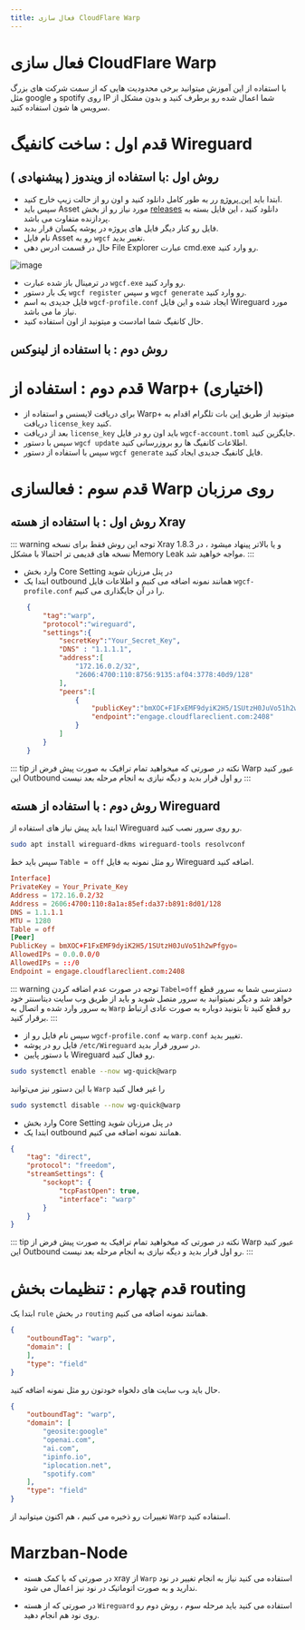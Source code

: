 ```yaml
---
title: فعال سازی CloudFlare Warp
---
```

# فعال سازی CloudFlare Warp
با استفاده از این آموزش میتوانید برخی محدودیت هایی که از سمت شرکت های بزرگ مثل google و spotify روی IP شما اعمال شده رو برطرف کنید و بدون مشکل از سرویس ها شون استفاده کنید.

# قدم اول : ساخت کانفیگ Wireguard
## روش اول :با استفاده از ویندوز ( پیشنهادی )

- ابتدا باید [این پروژه](https://github.com/ViRb3/wgcf) رر به طور کامل دانلود کنید و اون رو از حالت زیپ خارج کنید.
- سپس باید Asset مورد نیاز رو از بخش [releases](https://github.com/ViRb3/wgcf/releases) دانلود کنید ، این فایل بسته به پردازنده متفاوت می باشد.
- فایل رو کنار دیگر فایل های پروژه در پوشه یکسان قرار بدید.
- نام فایل Asset رو به `wgcf` تغییر بدید.
- حال در قسمت ادرس دهی File Explorer عبارت cmd.exe رو وارد کنید.

![image](https://github.com/Gozargah/gozargah.github.io/assets/50927468/716aa676-9f2b-481f-9c19-127635cc7b58)
- در ترمینال باز شده عبارت `wgcf.exe` رو وارد کنید.
- یک بار دستور `wgcf register` و سپس `wgcf generate` رو وارد کنید.
- فایل جدیدی به اسم `wgcf-profile.conf` ایجاد شده و این فایل Wireguard مورد نیاز ما می باشد.
- حال کانفیگ شما امادست و میتونید از اون استفاده کنید.
## روش دوم : با استفاده از لینوکس 

# قدم دوم : استفاده از Warp+ (اختیاری)
- برای دریافت لایسنس و استفاده از Warp+ میتونید از طریق [این](https://t.me/generatewarpplusbot) بات تلگرام اقدام به دریافت `license_key` کنید.
- بعد از دریافت `license_key` باید اون رو در فایل `wgcf-account.toml` جایگزین کنید.
- سپس با دستور `wgcf update` اطلاعات کانفیگ ها رو بروزرسانی کنید.
- سپس با استفاده از دستور `wgcf generate` فایل کانفیگ جدیدی ایجاد کنید.

# قدم سوم : فعالسازی Warp روی مرزبان
## روش اول : با استفاده از هسته Xray
::: warning توجه
این روش فقط برای نسخه Xray 1.8.3 و یا بالاتر پینهاد میشود ، در نسخه های قدیمی تر احتمالا با مشکل Memory Leak مواجه خواهید شد.
:::
- وارد بخش Core Setting در پنل مرزبان شوید
- ابتدا یک outbound همانند نمونه اضافه می کنیم و اطلاعات فایل `wgcf-profile.conf` را در آن جایگذاری می کنیم.
```json
    {
        "tag":"warp",
        "protocol":"wireguard",
        "settings":{
            "secretKey":"Your_Secret_Key",
            "DNS" : "1.1.1.1",
            "address":[
                "172.16.0.2/32",
                "2606:4700:110:8756:9135:af04:3778:40d9/128"
            ],
            "peers":[
                {
                    "publicKey":"bmXOC+F1FxEMF9dyiK2H5/1SUtzH0JuVo51h2wPfgyo=",
                    "endpoint":"engage.cloudflareclient.com:2408"
                }
            ]
        }
    }
```
::: tip نکته
در صورتی که میخواهید تمام ترافیک به صورت پیش فرض از Warp عبور کنید این Outbound رو اول قرار بدید و دیگه نیازی به انجام مرحله بعد نیست
:::


## روش دوم : با استفاده از هسته Wireguard
ابتدا باید پیش نیاز های استفاده از Wireguard رو روی سرور نصب کنید.
```bash
sudo apt install wireguard-dkms wireguard-tools resolvconf
```
سپس باید خط `Table = off` رو مثل نمونه به فایل Wireguard اضافه کنید.
```conf
Interface]
PrivateKey = Your_Private_Key
Address = 172.16.0.2/32
Address = 2606:4700:110:8a1a:85ef:da37:b891:8d01/128
DNS = 1.1.1.1
MTU = 1280
Table = off
[Peer]
PublicKey = bmXOC+F1FxEMF9dyiK2H5/1SUtzH0JuVo51h2wPfgyo=
AllowedIPs = 0.0.0.0/0
AllowedIPs = ::/0
Endpoint = engage.cloudflareclient.com:2408
```
::: warning توجه
در صورت عدم اضافه کردن `Tabel=off` دسترسی شما به سرور قطع خواهد شد و دیگر نمیتوانید به سرور متصل شوید و باید از طریق وب سایت دیتاسنتر خود به سرور وارد شده و اتصال به `Warp` رو قطع کنید تا بتونید دوباره به صورت عادی ارتباط برقرار کنید.
:::
- سپس نام فایل رو از `wgcf-profile.conf` به `warp.conf` تغییر بدید.
- فایل رو در پوشه `/etc/Wireguard` در سرور قرار بدید.
- با دستور پایین Wireguard رو فعال کنید.
```bash
sudo systemctl enable --now wg-quick@warp
```
با این دستور نیز می‌توانید `Warp` را غیر فعال کنید
```bash
sudo systemctl disable --now wg-quick@warp
```
- وارد بخش Core Setting در پنل مرزبان شوید
- ابتدا یک outbound همانند نمونه اضافه می کنیم.
```json
{
    "tag": "direct",
    "protocol": "freedom",
    "streamSettings": {
        "sockopt": {
            "tcpFastOpen": true,
            "interface": "warp"
        }
    }
}
```
::: tip نکته
در صورتی که میخواهید تمام ترافیک به صورت پیش فرض از Warp عبور کنید این Outbound رو اول قرار بدید و دیگه نیازی به انجام مرحله بعد نیست.
:::

# قدم چهارم : تنظیمات بخش routing

ابتدا یک `rule` در بخش `routing` همانند نمونه اضافه می کنیم.

```json
{
    "outboundTag": "warp",
    "domain": [
    ],
    "type": "field"
}
```
حال باید وب سایت های دلخواه خودتون رو مثل نمونه اضافه کنید.

```json
{
    "outboundTag": "warp",
    "domain": [
        "geosite:google"
        "openai.com",
        "ai.com",
        "ipinfo.io",
        "iplocation.net",
        "spotify.com"
    ],
    "type": "field"
}
```
تغییرات رو ذخیره می کنیم ، هم اکنون میتوانید از `Warp` استفاده کنید.

# Marzban-Node
- در صورتی که با کمک هسته xray از `Warp` استفاده می کنید نیاز به انجام تغییر در نود ندارید و به صورت اتوماتیک در نود نیز اعمال می شود.

- در صورتی که از هسته `Wireguard` استفاده می کنید باید مرحله سوم ، روش دوم رو روی نود هم انجام دهید.
